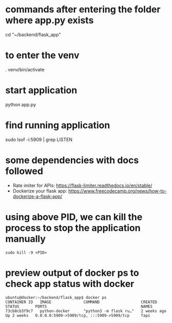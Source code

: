 # commands after entering the folder where app.py exists
cd "~/backend/flask_app"

# to enter the venv
. venv/bin/activate

# start application
python app.py

# find running application
sudo lsof -i:5909 | grep LISTEN



# some dependencies with docs followed
- Rate imiter for APIs: https://flask-limiter.readthedocs.io/en/stable/
- Dockerize your flask app: https://www.freecodecamp.org/news/how-to-dockerize-a-flask-app/ 

# using above PID, we can kill the process to stop the application manually
```
sudo kill -9 <PID>
```

# preview output of docker ps to check app status with docker
```
ubuntu@docker:~/backend/flask_app$ docker ps
CONTAINER ID   IMAGE              COMMAND                  CREATED        STATUS       PORTS                                         NAMES
73cb8cb3f9c7   python-docker      "python3 -m flask ru…"   2 weeks ago    Up 2 weeks   0.0.0.0:5909->5909/tcp, :::5909->5909/tcp     fapi
```
